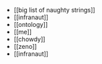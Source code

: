 - [[big list of naughty strings]]
- [[infranaut]]
- [[ontology]]
- [[me]]
- [[chowdy]]
- [[zeno]]
- [[infranaut]]